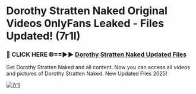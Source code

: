# Dorothy Stratten Naked Original Videos 0nlyFans Leaked - Files Updated! (7r1l)

<h3>🔴 CLICK HERE 🌐==►► <a href="https://tinyurl.com/yckcrads" rel="nofollow">Dorothy Stratten Naked Updated Files</a></h3>

Get Dorothy Stratten Naked and all content. Now you can access all videos and pictures of Dorothy Stratten Naked. New Updated Files 2025!

[![7r1l](https://i.imgur.com/hpKpOFt.gif)](https://tinyurl.com/yckcrads)
